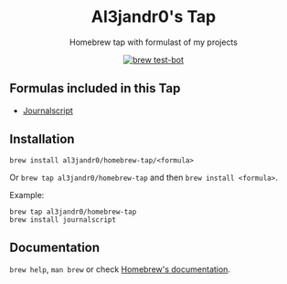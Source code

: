 <h1 align="center">Al3jandr0's Tap</h1>
<p align="center"> Homebrew tap with formulast of my projects</p>

<div align="center">

[![brew test-bot](https://github.com/al3jandr0/homebrew-tap/actions/workflows/tests.yml/badge.svg)](https://github.com/al3jandr0/homebrew-tap/actions/workflows/tests.yml)
</div>


## Formulas included in this Tap

- [Journalscript](https://github.com/al3jandr0/journalscript)

## Installation

`brew install al3jandr0/homebrew-tap/<formula>`

Or `brew tap al3jandr0/homebrew-tap` and then `brew install <formula>`.

Example:
```
brew tap al3jandr0/homebrew-tap
brew install journalscript
```

## Documentation
`brew help`, `man brew` or check [Homebrew's documentation](https://docs.brew.sh).
